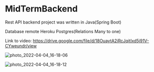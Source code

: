 # MidTermBackend

Rest API backend project was written in Java(Spring Boot)

Database remote Heroku Postgres(Relations Many to one)










Link to video: https://drive.google.com/file/d/18OuaytA2iRcJqitIxd5j91V-CYweundr/view

![photo_2022-04-04_16-18-06](https://user-images.githubusercontent.com/94376325/161525745-47f8df2b-0ba4-476f-be2a-38b16d942232.jpg)


![photo_2022-04-04_16-18-12](https://user-images.githubusercontent.com/94376325/161525753-865ee68e-c5a3-4a1a-a10a-9690b047087c.jpg)
